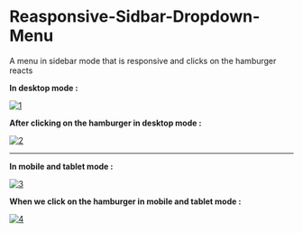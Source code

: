 # Reasponsive-Sidbar-Dropdown-Menu

A menu in sidebar mode that is responsive and clicks on the hamburger reacts


<strong>In desktop mode : </strong>

<a href="https://ibb.co/LR1QFrB"><img src="https://i.ibb.co/vqksFhf/1.png" alt="1" border="0"></a>


<strong>After clicking on the hamburger in desktop mode : </strong>


<a href="https://ibb.co/pfLQdSq"><img src="https://i.ibb.co/McCf7md/2.png" alt="2" border="0"></a>

<hr>


<strong> In mobile and tablet mode :</strong>

<a href="https://imgbb.com/"><img src="https://i.ibb.co/mBLddBC/3.png" alt="3" border="0"></a>


<strong> When we click on the hamburger in mobile and tablet mode :</strong>

<a href="https://imgbb.com/"><img src="https://i.ibb.co/fMZKj7w/4.png" alt="4" border="0"></a>

